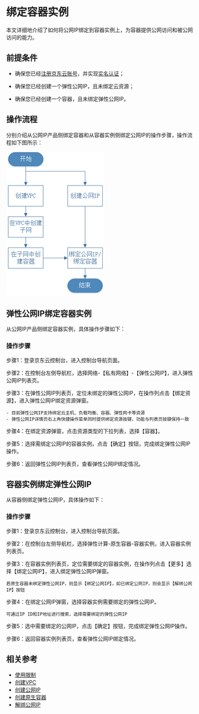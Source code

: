 # 绑定容器实例
本文详细地介绍了如何将公网IP绑定到容器实例上，为容器提供公网访问和被公网访问的能力。

## 前提条件

- 确保您已经[注册京东云账号](https://user.jdcloud.com/register?returnUrl=https%3A%2F%2Fwww.jdcloud.com%2F)，并实现[实名认证](https://realname.jdcloud.com/account/verify)；

- 确保您已经创建一个弹性公网IP，且未绑定云资源；

- 确保您已经创建一个容器，且未绑定弹性公网IP。

## 操作流程

分别介绍从公网IP产品侧绑定容器和从容器实例侧绑定公网IP的操作步骤，操作流程如下图所示：

![弹性公网IP绑定云主机](../../../../../image/Networking/Elastic-IP/container.png)

## 弹性公网IP绑定容器实例
从公网IP产品侧绑定容器实例，具体操作步骤如下：

### 操作步骤

步骤1：登录京东云控制台，进入控制台导航页面。

步骤2：在控制台左侧导航栏，选择网络-【私有网络】-【弹性公网IP】，进入弹性公网IP列表页。

步骤3：在弹性公网IP列表页，定位未绑定的弹性公网IP，在操作列点击【绑定资源】，进入弹性公网IP绑定资源弹窗。

	- 目前弹性公网IP支持绑定云主机、负载均衡、容器、弹性网卡等资源
	- 弹性公网IP详情页右上角快捷操作菜单同时提供绑定资源按键，功能与列表页按键保持一致

步骤4：在绑定资源弹窗，点击资源类型的下拉列表，选择【容器】。

步骤5：选择需绑定公网IP的容器实例，点击【确定】按钮，完成绑定弹性公网IP操作。

步骤6：返回弹性公网IP列表页，查看弹性公网IP绑定情况。



## 容器实例绑定弹性公网IP
从容器侧绑定弹性公网IP，具体操作如下：
### 操作步骤

步骤1：登录京东云控制台，进入控制台导航页面。

步骤2：在控制台左侧导航栏，选择弹性计算-原生容器-容器实例，进入容器实例列表页。

步骤3：在容器实例列表页，定位需要绑定的容器实例，在操作列点击【更多】选择【绑定公网IP】，进入绑定弹性公网IP弹窗。
```
若原生容器未绑定弹性公网IP，则显示【绑定公网IP】，如已绑定公网IP，则会显示【解绑公网IP】按钮
```
步骤4：在绑定公网IP弹窗，选择容器实例需要绑定的弹性公网IP。
```
可通过IP ID和IP地址进行搜索，选择需要绑定的弹性公网IP
```

步骤5：选中需要绑定的公网IP，点击【确定】按钮，完成绑定弹性公网IP操作。

步骤6：返回容器实例列表页，查看弹性公网IP绑定情况。



## 相关参考

- [使用限制](../../Introduction/Restrictions.md)
- [创建VPC](https://docs.jdcloud.com/cn/virtual-private-cloud/vpc-configuration)
- [创建公网IP](https://docs.jdcloud.com/cn/elastic-ip/create-elastic-ip)
- [创建原生容器](https://docs.jdcloud.com/cn/native-container/create-to-instance)
- [解绑公网IP](https://docs.jdcloud.com/cn/elastic-ip/disassociate-elastic-ip)
